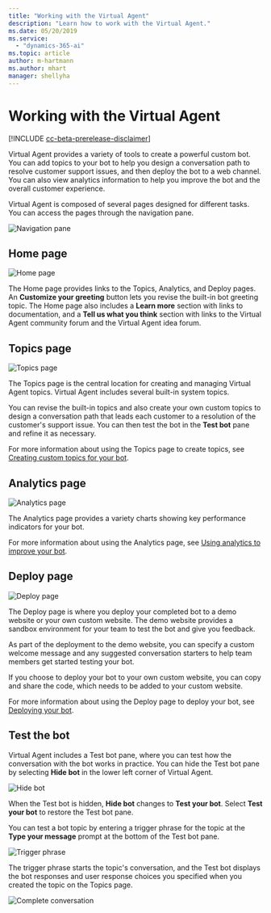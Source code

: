 ```yaml
---
title: "Working with the Virtual Agent"
description: "Learn how to work with the Virtual Agent."
ms.date: 05/20/2019
ms.service:
  - "dynamics-365-ai"
ms.topic: article
author: m-hartmann
ms.author: mhart
manager: shellyha
---
```


# Working with the Virtual Agent

[!INCLUDE [cc-beta-prerelease-disclaimer](../includes/cc-beta-prerelease-disclaimer.md)]

Virtual Agent provides a variety of tools to create a powerful custom bot. You can add topics to your bot to help you design a conversation path to resolve customer support issues, and then deploy the bot to a web channel. You can also view analytics information to help you improve the bot and the overall customer experience.

Virtual Agent is composed of several pages designed for different tasks. You can access the pages through the navigation pane.

![Navigation pane](media/nav-pane.png)

## Home page

![Home page](media/open-bot.png)

The Home page provides links to the Topics, Analytics, and Deploy pages.  An **Customize your greeting** button lets you revise the built-in bot greeting topic. The Home page also includes a **Learn more** section with links to documentation, and a **Tell us what you think** section with links to the Virtual Agent community forum and the Virtual Agent idea forum.

## Topics page

![Topics page](media/topics-page.png)

The Topics page is the central location for creating and managing Virtual Agent topics. Virtual Agent includes several built-in system topics.

You can revise the built-in topics and also create your own custom topics to design a conversation path that leads each customer to a resolution of the customer's support issue. You can then test the bot in the **Test bot** pane and refine it as necessary.

For more information about using the Topics page to create topics, see [Creating custom topics for your bot](getting-started-create-topics.md).

## Analytics page

![Analytics page](media/analytics-pane.png)

The Analytics page provides a variety charts showing key performance indicators for your bot.

For more information about using the Analytics page, see [Using analytics to improve your bot](getting-started-analytics.md).

## Deploy page

![Deploy page](media/deploy-page.png)

The Deploy page is where you deploy your completed bot to a demo website or your own custom website. The demo website provides a sandbox environment for your team to test the bot and give you feedback.

As part of the deployment to the demo website, you can specify a custom welcome message and any suggested conversation starters to help team members get started testing your bot.

If you choose to deploy your bot to your own custom website, you can copy and share the code, which needs to be added to your custom website.

For more information about using the Deploy page to deploy your bot, see [Deploying your bot](getting-started-deploy.md).

## Test the bot

Virtual Agent includes a Test bot pane, where you can test how the conversation with the bot works in practice. You can hide the Test bot pane by selecting **Hide bot** in the lower left corner of Virtual Agent.

![Hide bot](media/hide-test-va.png)

When the Test bot is hidden, **Hide bot** changes to **Test your bot**. Select **Test your bot** to restore the Test bot pane.

You can test a bot topic by entering a trigger phrase for the topic at the **Type your message** prompt at the bottom of the Test bot pane.

![Trigger phrase](media/enter-trigger.png)

The trigger phrase starts the topic's conversation, and the Test bot displays the bot responses and user response choices you specified when you created the topic on the Topics page.

![Complete conversation](media/test-conversation.png)
